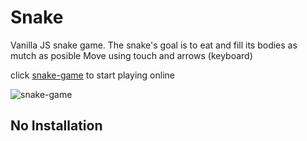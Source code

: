 # Snake

Vanilla JS snake game. The snake's goal is to eat and fill its bodies as mutch as posible
Move using touch and arrows (keyboard)

click [snake-game](https://eli78435.github.io/snake-game/) to start playing online

![snake-game](https://eli78435.github.io/snake-game/snake_board_screenshot.jpg)

## No Installation

